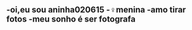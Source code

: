 -oi,eu sou aninha020615
-♀️menina
-amo tirar fotos
-meu sonho é ser fotografa
-

<!---
aninha020615/aninha020615 is a ✨ special ✨ repository because its `README.md` (this file) appears on your GitHub profile.
You can click the Preview link to take a look at your changes.

